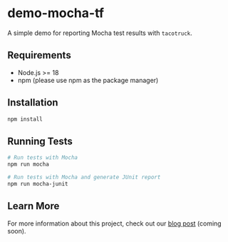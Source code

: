 # demo-mocha-tf

A simple demo for reporting Mocha test results with `tacotruck`.

## Requirements

-   Node.js >= 18
-   npm (please use npm as the package manager)

## Installation

```bash
npm install
```

## Running Tests

```bash
# Run tests with Mocha
npm run mocha

# Run tests with Mocha and generate JUnit report
npm run mocha-junit
```

## Learn More

For more information about this project, check out our [blog post](https://example.com/blog-post-placeholder) (coming soon).
